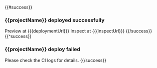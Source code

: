 {{#success}}

### {{projectName}} deployed successfully

Preview at {{{deploymentUrl}}}
Inspect at {{{inspectUrl}}}
{{/success}}
{{^success}}

### {{projectName}} deploy failed

Please check the CI logs for details.
{{/success}}
